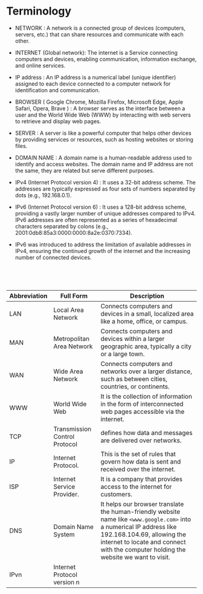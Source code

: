 # Terminology

- NETWORK : A network is a connected group of devices (computers, servers, etc.) that can share resources and communicate with each other.

- INTERNET (Global network): The internet is a Service connecting computers and devices, enabling communication, information exchange, and online services.

- IP address : An IP address is a numerical label (unique identifier) assigned to each device connected to a computer network for identification and communication.

- BROWSER ( Google Chrome, Mozilla Firefox, Microsoft Edge, Apple Safari, Opera, Brave ) : A browser serves as the interface between a user and the World Wide Web (WWW) by interacting with web servers to retrieve and display web pages.

- SERVER : A server is like a powerful computer that helps other devices by providing services or resources, such as hosting websites or storing files.

- DOMAIN NAME : A domain name is a human-readable address used to identify and access websites. The domain name and IP address are not the same, they are related but serve different
  purposes.

- IPv4 (Internet Protocol version 4) : It uses a 32-bit address scheme. The addresses are typically expressed as four sets of numbers separated by dots (e.g., 192.168.0.1).

- IPv6 (Internet Protocol version 6) : It uses a 128-bit address scheme, providing a vastly larger number of unique addresses compared to IPv4. IPv6 addresses are often represented as a series of hexadecimal characters separated by colons (e.g., 2001:0db8:85a3:0000:0000:8a2e:0370:7334).

- IPv6 was introduced to address the limitation of available addresses in IPv4, ensuring the continued growth of the internet and the increasing number of connected devices.

&nbsp;

&nbsp;

| Abbreviation | Full Form                     | Description                                                                                                                                                                                                                                 |
| ------------ | ----------------------------- | ------------------------------------------------------------------------------------------------------------------------------------------------------------------------------------------------------------------------------------------- |
| LAN          | Local Area Network            | Connects computers and devices in a small, localized area like a home, office, or campus.                                                                                                                                                   |
| MAN          | Metropolitan Area Network     | Connects computers and devices within a larger geographic area, typically a city or a large town.                                                                                                                                           |
| WAN          | Wide Area Network             | Connects computers and networks over a larger distance, such as between cities, countries, or continents.                                                                                                                                   |
| WWW          | World Wide Web                | It is the collection of information in the form of interconnected web pages accessible via the internet.                                                                                                                                    |
| TCP          | Transmission Control Protocol | defines how data and messages are delivered over networks.                                                                                                                                                                                  |
| IP           | Internet Protocol.            | This is the set of rules that govern how data is sent and received over the internet.                                                                                                                                                       |
| ISP          | Internet Service Provider.    | It is a company that provides access to the internet for customers.                                                                                                                                                                         |
| DNS          | Domain Name System            | It helps our browser translate the human-friendly website name like `<www.google.com>` into a numerical IP address like 192.168.104.69, allowing the internet to locate and connect with the computer holding the website we want to visit. |
| IPvn         | Internet Protocol version n   |
